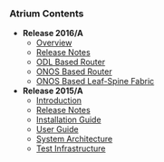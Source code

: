 ### Atrium Contents
* **Release 2016/A**
    + [Overview](https://github.com/onfsdn/atrium-docs/wiki/Overview-16A)
    + [Release Notes](https://github.com/onfsdn/atrium-docs/wiki/Release-Notes-16A)
    + [ODL Based Router](https://github.com/onfsdn/atrium-docs/wiki/ODL-Based-Atrium-Router-16A)
    + [ONOS Based Router](https://github.com/onfsdn/atrium-docs/wiki/ONOS-Based-Atrium-Router-16A)
    + [ONOS Based Leaf-Spine Fabric](https://github.com/onfsdn/atrium-docs/wiki/ONOS-Based-Atrium-Leaf-Spine-Fabric-16A)
* **Release 2015/A**
    + [Introduction](https://github.com/onfsdn/atrium-docs/wiki/Introduction-(15A))
    + [Release Notes](https://github.com/onfsdn/atrium-docs/wiki/Release-Notes-15A)
    + [Installation Guide](https://github.com/onfsdn/atrium-docs/wiki/Installation-Guide-(15A))
    + [User Guide](https://github.com/onfsdn/atrium-docs/wiki/User-Guide-15A)
    + [System Architecture](https://github.com/onfsdn/atrium-docs/wiki/System-Architecture-15A)
    + [Test Infrastructure](https://github.com/onfsdn/atrium-docs/wiki/Test-Infrastructure-15A)